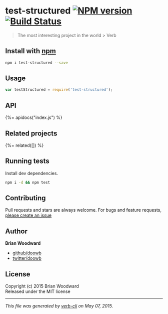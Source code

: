 # test-structured [![NPM version](https://badge.fury.io/js/test-structured.svg)](http://badge.fury.io/js/test-structured)  [![Build Status](https://travis-ci.org/doowb/test-structured.svg)](https://travis-ci.org/doowb/test-structured) 

> The most interesting project in the world > Verb

## Install with [npm](npmjs.org)

```bash
npm i test-structured --save
```

## Usage

```js
var testStructured = require('test-structured');
```

## API
<!-- add a path or glob pattern for files with code comments to use for docs  -->
{%= apidocs("index.js") %}

## Related projects
<!-- add an array of related projects, then un-escape the helper -->
{%= related([]) %}  

## Running tests
Install dev dependencies.

```bash
npm i -d && npm test
```


## Contributing
Pull requests and stars are always welcome. For bugs and feature requests, [please create an issue](https://github.com/doowb/test-structured/issues)


## Author

**Brian Woodward**
 
+ [github/doowb](https://github.com/doowb)
+ [twitter/doowb](http://twitter.com/doowb) 

## License
Copyright (c) 2015 Brian Woodward  
Released under the MIT license

***

_This file was generated by [verb-cli](https://github.com/assemble/verb-cli) on May 07, 2015._

